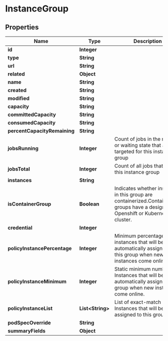 # InstanceGroup

## Properties
Name | Type | Description | Notes
------------ | ------------- | ------------- | -------------
**id** | **Integer** |  |  [optional]
**type** | **String** |  |  [optional]
**url** | **String** |  |  [optional]
**related** | **Object** |  |  [optional]
**name** | **String** |  | 
**created** | **String** |  |  [optional]
**modified** | **String** |  |  [optional]
**capacity** | **String** |  |  [optional]
**committedCapacity** | **String** |  |  [optional]
**consumedCapacity** | **String** |  |  [optional]
**percentCapacityRemaining** | **String** |  |  [optional]
**jobsRunning** | **Integer** | Count of jobs in the running or waiting state that are targeted for this instance group |  [optional]
**jobsTotal** | **Integer** | Count of all jobs that target this instance group |  [optional]
**instances** | **String** |  |  [optional]
**isContainerGroup** | **Boolean** | Indicates whether instances in this group are containerized.Containerized groups have a designated Openshift or Kubernetes cluster. |  [optional]
**credential** | **Integer** |  |  [optional]
**policyInstancePercentage** | **Integer** | Minimum percentage of all instances that will be automatically assigned to this group when new instances come online. |  [optional]
**policyInstanceMinimum** | **Integer** | Static minimum number of Instances that will be automatically assign to this group when new instances come online. |  [optional]
**policyInstanceList** | **List&lt;String&gt;** | List of exact-match Instances that will be assigned to this group |  [optional]
**podSpecOverride** | **String** |  |  [optional]
**summaryFields** | **Object** |  |  [optional]
